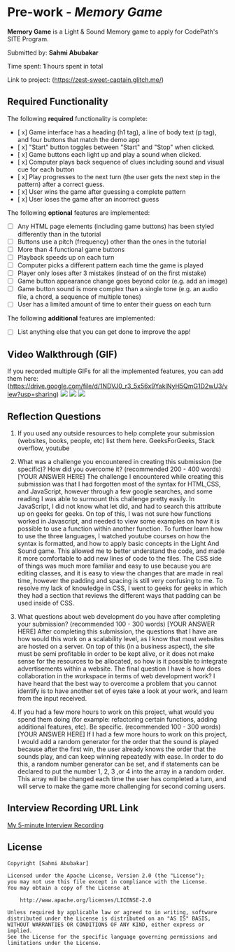 # Pre-work - *Memory Game*

**Memory Game** is a Light & Sound Memory game to apply for CodePath's SITE Program. 

Submitted by: **Sahmi Abubakar**

Time spent: **1** hours spent in total

Link to project: (https://zest-sweet-captain.glitch.me/)

## Required Functionality

The following **required** functionality is complete:

* [ x] Game interface has a heading (h1 tag), a line of body text (p tag), and four buttons that match the demo app
* [ x] "Start" button toggles between "Start" and "Stop" when clicked. 
* [ x] Game buttons each light up and play a sound when clicked. 
* [ x] Computer plays back sequence of clues including sound and visual cue for each button
* [ x] Play progresses to the next turn (the user gets the next step in the pattern) after a correct guess. 
* [ x] User wins the game after guessing a complete pattern
* [ x] User loses the game after an incorrect guess

The following **optional** features are implemented:

* [ ] Any HTML page elements (including game buttons) has been styled differently than in the tutorial
* [ ] Buttons use a pitch (frequency) other than the ones in the tutorial
* [ ] More than 4 functional game buttons
* [ ] Playback speeds up on each turn
* [ ] Computer picks a different pattern each time the game is played
* [ ] Player only loses after 3 mistakes (instead of on the first mistake)
* [ ] Game button appearance change goes beyond color (e.g. add an image)
* [ ] Game button sound is more complex than a single tone (e.g. an audio file, a chord, a sequence of multiple tones)
* [ ] User has a limited amount of time to enter their guess on each turn

The following **additional** features are implemented:

- [ ] List anything else that you can get done to improve the app!

## Video Walkthrough (GIF)

If you recorded multiple GIFs for all the implemented features, you can add them here:
(https://drive.google.com/file/d/1NDVJ0_r3_5x56x9YakINyH5QmG1D2wU3/view?usp=sharing)
![](gif2-link-here)
![](gif3-link-here)
![](gif4-link-here)

## Reflection Questions
1. If you used any outside resources to help complete your submission (websites, books, people, etc) list them here. 
GeeksForGeeks, Stack overflow, youtube

2. What was a challenge you encountered in creating this submission (be specific)? How did you overcome it? (recommended 200 - 400 words) 
[YOUR ANSWER HERE]
The challenge I encountered while creating this submission was that I had forgotten most of the syntax for HTML,CSS, and JavaScript, however through a few google searches, and some reading I was able to surmount this challenge pretty easily. In JavaScript, I did not know what let did, and had to search this attribute up on geeks for geeks. On top of this, I was not sure how functions worked in Javascript, and needed to view some examples on how it is possible to use a function within another function. To further learn how to use the three languages, I watched youtube courses on how the syntax is formatted, and how to apply basic concepts in the Light And Sound game. This allowed me to better understand the code, and made it more comfortable to add new lines of code to the files. The CSS side of things was much more familiar and easy to use because you are editing classes, and it is easy to view the changes that are made in real time, however the padding and spacing is still very confusing to me. To resolve my lack of knowledge in CSS, I went to geeks for geeks in which they had a section that reviews the different ways that padding can be used inside of CSS. 
3. What questions about web development do you have after completing your submission? (recommended 100 - 300 words) 
[YOUR ANSWER HERE]
After completing this submission, the questions that I have are how would this work on a scalability level, as I know that most websites are hosted on a server. On top of this (in a business aspect), the site must be semi profitable in order to be kept alive, or it does not make sense for the resources to be allocated, so how is it possible to integrate advertisements within a website. The final question I have is how does collaboration in the workspace in terms of web development work? I have heard that the best way to overcome a problem that you cannot identify is to have another set of eyes take a look at your work, and learn from the input received.

4. If you had a few more hours to work on this project, what would you spend them doing (for example: refactoring certain functions, adding additional features, etc). Be specific. (recommended 100 - 300 words) 
[YOUR ANSWER HERE]
If I had a few more hours to work on this project, I would add a random generator for the order that the sound is played because after the first win, the user already knows the order that the sounds play, and can keep winning repeatedly with ease. In order to do this, a random number generator can be set, and if statements can be declared to put the number 1, 2, 3 ,or 4 into the array in a random order. This array will be changed each time the user has completed a turn, and will serve to make the game more challenging for second coming users.


## Interview Recording URL Link

[My 5-minute Interview Recording](https://youtu.be/IyimLQZa99o)


## License

    Copyright [Sahmi Abubakar]

    Licensed under the Apache License, Version 2.0 (the "License");
    you may not use this file except in compliance with the License.
    You may obtain a copy of the License at

        http://www.apache.org/licenses/LICENSE-2.0

    Unless required by applicable law or agreed to in writing, software
    distributed under the License is distributed on an "AS IS" BASIS,
    WITHOUT WARRANTIES OR CONDITIONS OF ANY KIND, either express or implied.
    See the License for the specific language governing permissions and
    limitations under the License.
